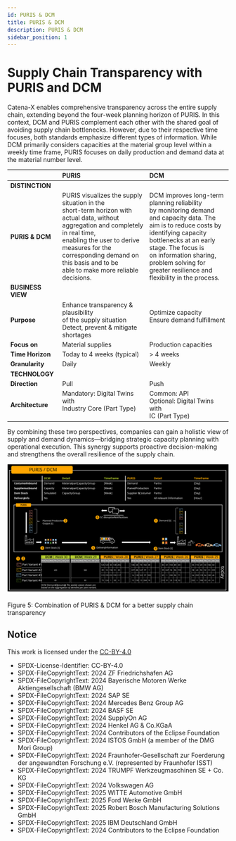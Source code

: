 ```yaml
---
id: PURIS & DCM
title: PURIS & DCM
description: PURIS & DCM
sidebar_position: 1
---
```


# Supply Chain Transparency with PURIS and DCM

Catena-X enables comprehensive transparency across the entire supply chain, extending beyond the four-week planning horizon of PURIS. In this context, DCM and PURIS complement each other with the shared goal of avoiding supply chain bottlenecks. However, due to their respective time focuses, both standards emphasize different types of information. While DCM primarily considers capacities at the material group level within a weekly time frame, PURIS focuses on daily production and demand data at the material number level.

| | PURIS | DCM |
| :--- | :--- | :--- |
| **DISTINCTION** | | |
| **PURIS & DCM** | PURIS visualizes the supply situation in the<br>short-term horizon with actual data, without<br>aggregation and completely in real time,<br>enabling the user to derive measures for the<br>corresponding demand on this basis and to be<br>able to make more reliable decisions. | DCM improves long-term planning reliability<br>by monitoring demand and capacity data. The<br>aim is to reduce costs by identifying capacity<br>bottlenecks at an early stage. The focus is<br>on information sharing, problem solving for<br>greater resilience and flexibility in the process. |
| **BUSINESS VIEW** | | |
| **Purpose** | Enhance transparency & plausibility<br>of the supply situation<br>Detect, prevent & mitigate shortages | Optimize capacity<br>Ensure demand fulfillment<br><br> |
| **Focus on** | Material supplies | Production capacities |
| **Time Horizon** | Today to 4 weeks (typical) | > 4 weeks |
| **Granularity** | Daily | Weekly |
| **TECHNOLOGY** | | |
| **Direction** | Pull | Push |
| **Architecture** | Mandatory: Digital Twins with<br>Industry Core (Part Type)<br><br> | Common: API<br>Optional: Digital Twins with<br>IC (Part Type) |

By combining these two perspectives, companies can gain a holistic view of supply and demand dynamics—bridging strategic capacity planning with operational execution. This synergy supports proactive decision-making and strengthens the overall resilience of the supply chain.

![puris-dcm-integrated-application](../../assets/puris-dcm-integrated-application.svg)

Figure 5: Combination of PURIS & DCM for a better supply chain transparency

## Notice

This work is licensed under the [CC-BY-4.0](https://creativecommons.org/licenses/by/4.0/legalcode)

- SPDX-License-Identifier: CC-BY-4.0
- SPDX-FileCopyrightText: 2024 ZF Friedrichshafen AG
- SPDX-FileCopyrightText: 2024 Bayerische Motoren Werke Aktiengesellschaft (BMW AG)
- SPDX-FileCopyrightText: 2024 SAP SE
- SPDX-FileCopyrightText: 2024 Mercedes Benz Group AG
- SPDX-FileCopyrightText: 2024 BASF SE
- SPDX-FileCopyrightText: 2024 SupplyOn AG
- SPDX-FileCopyrightText: 2024 Henkel AG & Co.KGaA
- SPDX-FileCopyrightText: 2024 Contributors of the Eclipse Foundation
- SPDX-FileCopyrightText: 2024 ISTOS GmbH (a member of the DMG Mori Group)
- SPDX-FileCopyrightText: 2024 Fraunhofer-Gesellschaft zur Foerderung der angewandten Forschung e.V. (represented by Fraunhofer ISST)
- SPDX-FileCopyrightText: 2024 TRUMPF Werkzeugmaschinen SE + Co. KG
- SPDX-FileCopyrightText: 2024 Volkswagen AG
- SPDX-FileCopyrightText: 2025 WITTE Automotive GmbH
- SPDX-FileCopyrightText: 2025 Ford Werke GmbH
- SPDX-FileCopyrightText: 2025 Robert Bosch Manufacturing Solutions GmbH
- SPDX-FileCopyrightText: 2025 IBM Deutschland GmbH
- SPDX-FileCopyrightText: 2024 Contributors to the Eclipse Foundation
